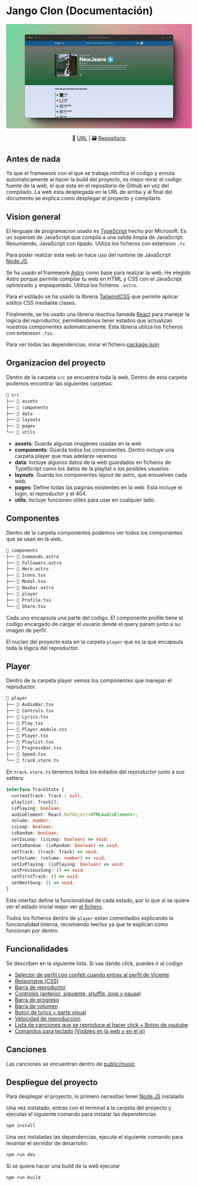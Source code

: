 # Jango Clon (Documentación)

![OG](./public/og.png)

<div align="center">
    📎 <a href="https://arch-fan.github.io/music-player">URL</a>
    |
    🗃️ <a href="https://github.com/arch-fan/music-player">Repositorio</a>
</div>

## Antes de nada

Ya que el framework con el que se trabaja minifica el codigo y enruta automaticamente al hacer la build del proyecto, es mejor mirar el codigo fuente de la web, el que esta en el repositorio de Github en vez del compilado. La web esta desplegada en la URL de arriba y al final del documento se explica como desplegar el proyecto y compilarlo.

## Vision general

El lenguaje de programacion usado es [TypeScript](https://github.com/microsoft/TypeScript) hecho por Microsoft. Es un superset de JavaScript que compila a una salida limpia de JavaScript. Resumiendo, JavaScript con tipado. Utiliza los ficheros con extension `.ts`

Para poder realizar esta web se hace uso del runtime de JavaScript [Node.JS](https://github.com/nodejs/node).

Se ha usado el framework [Astro](https://astro.build/) como base para realizar la web. He elegido Astro porque permite compilar tu web en HTML y CSS con el JavaScript optimizado y enpaquetado. Utiliza los ficheros `.astro`.

Para el estilado se ha usado la libreria [TailwindCSS](https://tailwindcss.com/) que permite aplicar estilos CSS mediante clases.

Finalmente, se ha usado una libreria reactiva llamada [React](https://react.dev/) para manejar la logica del reproductor, permitiendonos tener estados que actualizan nuestros componentes automaticamente. Esta libreria utiliza los ficheros con extension `.tsx`.

Para ver todas las dependencias, mirar el fichero [package.json](./package.json)

## Organizacion del proyecto

Dentro de la carpeta `src` se encuentra toda la web. Dentro de esta carpeta podemos encontrar las siguientes carpetas:

```bash
󱧼 src
├──  assets
├──  components
├──  data
├──  layouts
├──  pages
└──  utils
```

- **assets**: Guarda algunas imagenes usadas en la web
- **components**: Guarda todos los componentes. Dentro incluye una carpeta player que mas adelante veremos
- **data**: Incluye algunos datos de la web guardados en ficheros de TypeScript como los datos de la playlist o los posibles usuarios
- **layouts**: Guarda los componentes layout de astro, que envuelven cada web.
- **pages**: Define todas las paginas existentes en la web. Esta incluye el login, el reproductor y el 404.
- **utils**: Incluye funciones utiles para usar en cualquier lado.

## Componentes

Dentro de la carpeta componentes podemos ver todos los componentes que se usan en la web.

```bash
 components
├──  Commands.astro
├──  Followers.astro
├──  Hero.astro
├──  Icons.tsx
├──  Modal.tsx
├──  Navbar.astro
├──  player
├──  Profile.tsx
└──  Share.tsx
```

Cada uno encapsula una parte del codigo. El componente profile tiene el codigo encargado de cargar el usuario desde el query param junto a su imagen de perfil.

El nucleo del proyecto esta en la carpeta `player` que es la que encapsula toda la lógica del reproductor.

## Player

Dentro de la carpeta player vemos los componentes que manejan el reproductor.

```bash
 player
├──  AudioBar.tsx
├──  Controls.tsx
├──  Lyrics.tsx
├──  Play.tsx
├──  Player.module.css
├──  Player.tsx
├──  Playlist.tsx
├──  ProgressBar.tsx
├──  Speed.tsx
└──  track.store.ts
```

En `track.store.ts` tenemos todos los estados del reproductor junto a sus setters:

```ts
interface TrackState {
  currentTrack: Track | null;
  playlist: Track[];
  isPlaying: boolean;
  audioElement: React.RefObject<HTMLAudioElement>;
  volume: number;
  isLoop: boolean;
  isRandom: boolean;
  setIsLoop: (isLoop: boolean) => void;
  setIsRandom: (isRandom: boolean) => void;
  setTrack: (track: Track) => void;
  setVolume: (volume: number) => void;
  setIsPlaying: (isPlaying: boolean) => void;
  setPreviousSong: () => void;
  setFirstTrack: () => void;
  setNextSong: () => void;
}
```

Este interfaz define la funcionalidad de cada estado, por lo que si se quiere ver el estado inicial mejor ver [el fichero](./src/components/player/track.store.ts).

Todos los ficheros dentro de `player` estan comentados explicando la funcionalidad interna, recomiendo leerlos ya que te explican como funcionan por dentro.

## Funcionalidades

Se describen en la siguiente lista. Si vas dando click, puedes ir al codigo

- [Selector de perfil con confeti cuando entras al perfil de Vicente](./src/components/Profile.tsx)
- [Responsive (CSS)](./src/pages/index.astro)
- [Barra de reproductor](./src/components/player/Player.tsx)
- [Controles (anterior, siguiente, shuffle, loop y pausa)](./src/components/player/Controls.tsx)
- [Barra de progreso](./src/components/player/ProgressBar.tsx)
- [Barra de volumen](./src/components/player/AudioBar.tsx)
- [Boton de lyrics + parte visual](./src/components/player/Lyrics.tsx)
- [Velocidad de reproduccion](./src/components/player/Speed.tsx)
- [Lista de canciones que se reproduce al hacer click + Boton de youtube](./src/components/player/Playlist.tsx)
- [Comandos para teclado (Visibles en la web y en el js)](./src/components/player/Player.tsx)

## Canciones

Las canciones se encuentran dentro de [public/music](./public/music/)

## Despliegue del proyecto

Para desplegar el proyecto, lo primero necesitas tener [Node.JS](https://nodejs.org/en/download) instalado

Una vez instalado, entras con el terminal a la carpeta del proyecto y ejecutas el siguiente comando para instalar las dependencias

```bash
npm install
```

Una vez instaladas las dependencias, ejecuta el siguiente comando para levantar el servidor de desarrollo:

```bash
npm run dev
```

Si se quiere hacer una build de la web ejecutar

```bash
npm run build
```
